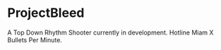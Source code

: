 # ProjectBleed

A Top Down Rhythm Shooter currently in development. Hotline Miam X Bullets Per Minute.

